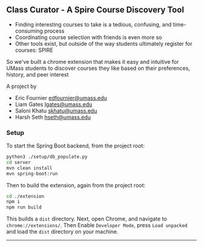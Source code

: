 ## Class Curator - A Spire Course Discovery Tool

- Finding interesting courses to take is a tedious, confusing, and time-consuming process
- Coordinating course selection with friends is even more so
- Other tools exist, but outside of the way students ultimately register for courses: SPIRE

So we've built a chrome extension that makes it easy and intuitive for UMass students to discover courses they like based on their preferences, history, and peer interest

A project by
- Eric Fournier <edfournier@umass.edu>
- Liam Gates <lgates@umass.edu>
- Saloni Khatu <skhatu@umass.edu>
- Harsh Seth <hseth@umass.edu>

### Setup
To start the Spring Boot backend, from the project root:

```bash
python3 ./setup/db_populate.py
cd server
mvn clean install
mvn spring-boot:run
```

Then to build the extension, again from the project root:

```bash
cd ./extension
npm i
npm run build
```

This builds a `dist` directory. Next, open Chrome, and navigate to `chrome://extensions/`. Then Enable `Developer Mode`, press `Load unpacked` and load the `dist` directory on your machine. 

---